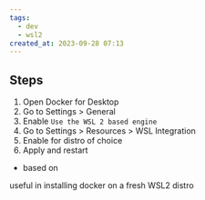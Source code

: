 ```yaml
---
tags:
  - dev
  - wsl2
created_at: 2023-09-28 07:13
---
```

## Steps
1. Open Docker for Desktop
2. Go to Settings > General
3. Enable `Use the WSL 2 based engine`
4. Go to Settings > Resources > WSL Integration
5. Enable for distro of choice
6. Apply and restart

- based on [](https://docs.docker.com/desktop/wsl/#turn-on-docker-desktop-wsl-2)

useful in installing docker on a fresh WSL2 distro
